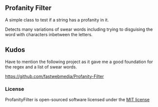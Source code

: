 ## Profanity Filter

A simple class to test if a string has a profanity in it.

Detects many variations of swear words including trying to disguising the word with characters inbetween the letters.

## Kudos

Have to mention the following project as it gave me a good foundation for the regex and a list of swear words.

https://github.com/fastwebmedia/Profanity-Filter

### License

ProfanityFilter is open-sourced software licensed under the [MIT license](http://opensource.org/licenses/MIT)
